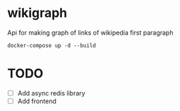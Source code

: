 # wikigraph

Api for making graph of links of wikipedia first paragraph

```docker
docker-compose up -d --build
```

# TODO
- [ ] Add async redis library
- [ ] Add frontend
